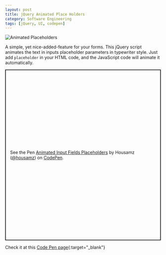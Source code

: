 ```yaml
---
layout: post
title: jQuery Animated Place Holders
category: Software Engineering
tags: [jQuery, UI, codepen]
---
```


![Animated Placeholders]({{site.images_url}}2019/11/animated-placeholders.gif)

A simple, yet nice-added-feature for your forms.
This jQuery script animates the text in inputs placeholder parameters in typewriter style.
Just add `placeholder` in your HTML code, and the JavaScript code will animate it automatically.

<p class="codepen" data-height="554" data-theme-id="default" data-default-tab="css,result" data-user="housamz" data-slug-hash="drrbyj" style="height: 554px; box-sizing: border-box; display: flex; align-items: center; justify-content: center; border: 2px solid; margin: 1em 0; padding: 1em;" data-pen-title="Animated Input Fields Placeholders">
  <span>See the Pen <a href="https://codepen.io/housamz/pen/drrbyj">
  Animated Input Fields Placeholders</a> by Housamz (<a href="https://codepen.io/housamz">@housamz</a>)
  on <a href="https://codepen.io">CodePen</a>.</span>
</p>
<script async src="https://static.codepen.io/assets/embed/ei.js"></script>

Check it at this [Code Pen page](https://codepen.io/housamz/pen/drrbyj){:target="_blank"}